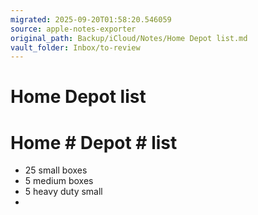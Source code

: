 ```yaml
---
migrated: 2025-09-20T01:58:20.546059
source: apple-notes-exporter
original_path: Backup/iCloud/Notes/Home Depot list.md
vault_folder: Inbox/to-review
---
```

# Home Depot list

# Home # Depot # list

* 25 small boxes
* 5 medium boxes
* 5 heavy duty small
* 

